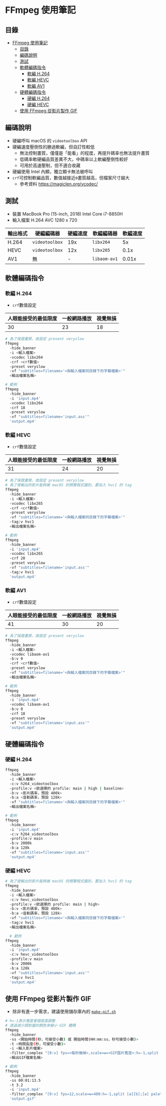 # FFmpeg 使用筆記

## 目錄

- [FFmpeg 使用筆記](#ffmpeg-使用筆記)
  - [目錄](#目錄)
  - [編碼說明](#編碼說明)
  - [測試](#測試)
  - [軟體編碼指令](#軟體編碼指令)
    - [軟編 H.264](#軟編-h264)
    - [軟編 HEVC](#軟編-hevc)
    - [軟編 AV1](#軟編-av1)
  - [硬體編碼指令](#硬體編碼指令)
    - [硬編 H.264](#硬編-h264)
    - [硬編 HEVC](#硬編-hevc)
  - [使用 FFmpeg 從影片製作 GIF](#使用-ffmpeg-從影片製作-gif)

## 編碼說明

- 硬編呼叫 macOS 的 `videotoolbox` API
- 硬編速度壓倒性的勝過軟編，但自訂性較低
  - 無法控制畫質，僅僅是「能看」的程度，再提升碼率也無法提升畫質
  - 低碼率軟硬編品質差異不大，中碼率以上軟編壓倒性較好
  - 可用於高速壓制，但不適合收藏
- 硬編使用 Intel 內顯，獨立顯卡無法被呼叫
- `crf`可控制軟編品質，數值越接近`0`畫質越高，但檔案尺寸越大
  - 參考資料 <https://magiclen.org/vcodec/>

## 測試

- 裝置 MacBook Pro (15-inch, 2018) Intel Core i7-8850H
- 輸入檔案 H.264 AVC 1280 x 720

| 輸出格式 | 硬編編碼器     | 硬編速度 | 軟編編碼器   | 軟編速度 |
| -------- | -------------- | -------- | ------------ | -------- |
| H.264    | `videotoolbox` | 19x      | `libx264`    | 5x       |
| HEVC     | `videotoolbox` | 12x      | `libx265`    | 0.1x     |
| AV1      | 無             | -        | `libaom-av1` | 0.01x    |

## 軟體編碼指令

### 軟編 H.264

- `crf`數值設定

| 人眼能接受的最低限度 | 一般網路播放 | 視覺無損 |
| -------------------- | ------------ | -------- |
| 30                   | 23           | 18       |

```bash
# 為了保證畫質，故設定 present veryslow
ffmpeg
  -hide_banner
  -i <輸入檔案>
  -vcodec libx264
  -crf <crf數值>
  -preset veryslow
  -vf "subtitles=filename='<與輸入檔案同目錄下的字幕檔案>'"
  <輸出檔案名稱>

# 範例
ffmpeg
  -hide_banner
  -i 'input.mp4'
  -vcodec libx264
  -crf 18
  -preset veryslow
  -vf "subtitles=filename='input.ass'"
  'output.mp4'
```

### 軟編 HEVC

- `crf`數值設定

| 人眼能接受的最低限度 | 一般網路播放 | 視覺無損 |
| -------------------- | ------------ | -------- |
| 31                   | 24           | 20       |

```bash
# 為了保證畫質，故設定 present veryslow
# 為了使輸出的影片能夠被 macOS 的預覽程式識別，要加入 hvc1 的 tag
ffmpeg
  -hide_banner
  -i <輸入檔案>
  -vcodec libx265
  -crf <crf數值>
  -preset veryslow
  -vf "subtitles=filename='<與輸入檔案同目錄下的字幕檔案>'"
  -tag:v hvc1
  <輸出檔案名稱>

# 範例
ffmpeg
  -hide_banner
  -i 'input.mp4'
  -vcodec libx265
  -crf 20
  -preset veryslow
  -vf "subtitles=filename='input.ass'"
  -tag:v hvc1
  'output.mp4'
```

### 軟編 AV1

- `crf`數值設定

| 人眼能接受的最低限度 | 一般網路播放 | 視覺無損 |
| -------------------- | ------------ | -------- |
| 41                   | 30           | 20       |

```bash
# 為了保證畫質，故設定 present veryslow
ffmpeg
  -hide_banner
  -i <輸入檔案>
  -vcodec libaom-av1
  -b:v 0
  -crf <crf數值>
  -preset veryslow
  -vf "subtitles=filename='<與輸入檔案同目錄下的字幕檔案>'"
  <輸出檔案名稱>

# 範例
ffmpeg
  -hide_banner
  -i 'input.mp4'
  -vcodec libaom-av1
  -b:v 0
  -crf 18
  -preset veryslow
  -vf "subtitles=filename='input.ass'"
  'output.mp4'
```

## 硬體編碼指令

### 硬編 H.264

```bash
ffmpeg
  -hide_banner
  -i <輸入檔案>
  -c:v h264_videotoolbox
  -profile:v <欲選擇的 profile: main | high | baseline>
  -b:v <影片碼率，預設 400k>
  -b:a <音軌碼率，預設 128k>
  -vf "subtitles=filename='<與輸入檔案同目錄下的字幕檔案>'"
  <輸出檔案名稱>

# 範例
ffmpeg
  -hide_banner
  -i 'input.mp4'
  -c:v h264_videotoolbox
  -profile:v main
  -b:v 2000k
  -b:a 128k
  -vf "subtitles=filename='input.ass'"
  'output.mp4'
```

### 硬編 HEVC

```bash
# 為了使輸出的影片能夠被 macOS 的預覽程式識別，要加入 hvc1 的 tag
ffmpeg
  -hide_banner
  -i <輸入檔案>
  -c:v hevc_videotoolbox
  -profile:v <欲選擇的 profile: main | high>
  -b:v <影片碼率，預設 400k>
  -b:a <音軌碼率，預設 128k>
  -vf "subtitles=filename='<與輸入檔案同目錄下的字幕檔案>'"
  -tag:v hvc1
  <輸出檔案名稱>

  # 範例
ffmpeg
  -hide_banner
  -i 'input.mp4'
  -c:v hevc_videotoolbox
  -profile:v main
  -b:v 2000k
  -b:a 128k
  -vf "subtitles=filename='input.ass'"
  -tag:v hvc1
  'output.mp4'
```

## 使用 FFmpeg 從影片製作 GIF

- 除非有進一步需求，建議使用儲存庫內的 [`make-gif.sh`](../scripts/make-gif.sh)

```bash
# h=-1表示寬度會隨高度調整
# 透過減少調色盤的顏色來縮小 GIF 體積
ffmpeg
  -hide_banner
  -ss <開始時間(秒，可接受小數) 或 開始時間(HH:mm:ss，秒可接受小數)>
  -t <時間長度(秒，可接受小數)>
  -i <輸入影片檔案>
  -filter_complex "[0:v] fps=<每秒幾幀>,scale=w=<GIF圖片寬度>:h=-1,split [a][b];[a] palettegen=stats_mode=single [p];[b][p] paletteuse=new=1"
  <輸出GIF檔案名稱>

# 範例
ffmpeg
  -hide_banner
  -ss 00:01:13.5
  -t 3.2
  -i 'input.mp4'
  -filter_complex "[0:v] fps=12,scale=w=480:h=-1,split [a][b];[a] palettegen=stats_mode=single [p];[b][p] paletteuse=new=1"
  'output.gif'
```
